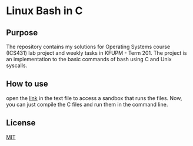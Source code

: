 # Linux Bash in C
## Purpose
The repository contains my solutions for Operating Systems course (ICS431) lab project and weekly tasks in KFUPM - Term 201. The project is an implementation to the basic commands of bash using C and Unix syscalls.

## How to use
open the [link](https://bit.ly/336Lptf) in the text file to access a sandbox that runs the files. Now, you can just compile the C files and run them in the command line.

## License
[MIT](https://choosealicense.com/licenses/mit/)
